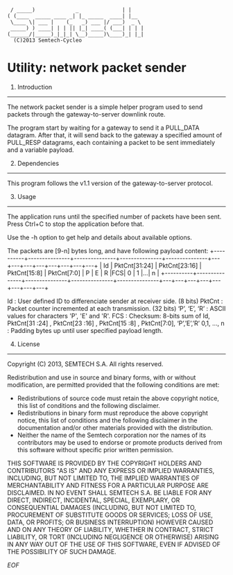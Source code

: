 	 / _____)             _              | |    
	( (____  _____ ____ _| |_ _____  ____| |__  
	 \____ \| ___ |    (_   _) ___ |/ ___)  _ \ 
	 _____) ) ____| | | || |_| ____( (___| | | |
	(______/|_____)_|_|_| \__)_____)\____)_| |_|
	  (C)2013 Semtech-Cycleo

Utility: network packet sender
===============================

1. Introduction
----------------

The network packet sender is a simple helper program used to send packets 
through the gateway-to-server downlink route.

The program start by waiting for a gateway to send it a PULL_DATA datagram.
After that, it will send back to the gateway a specified amount of PULL_RESP 
datagrams, each containing a packet to be sent immediately and a variable 
payload.

2. Dependencies
----------------

This program follows the v1.1 version of the gateway-to-server protocol.

3. Usage
---------

The application runs until the specified number of packets have been sent.
Press Ctrl+C to stop the application before that.

Use the -h option to get help and details about available options.

The packets are [9-n] bytes long, and have following payload content:
+----------+---------------+---------------+---------------+---------------+---+---+---+---+---+---+---+---+
|    Id    | PktCnt[31:24] | PktCnt[23:16] | PktCnt[15:8]  | PktCnt[7:0]   | P | E | R |FCS| 0 | 1 |...| n |
+----------+---------------+---------------+---------------+---------------+---+---+---+---+---+---+---+---+

Id            : User defined ID to differenciate sender at receiver side. (8 bits)
PktCnt        : Packet counter incremented at each transmission. (32 bits)
‘P’, ‘E’, ‘R’ : ASCII values for characters 'P', 'E' and 'R'.
FCS           : Checksum: 8-bits sum of Id, PktCnt[31 :24] , PktCnt[23 :16] , PktCnt[15 :8] , PktCnt[7:0], ‘P’,’E’,’R’
0,1, ..., n   : Padding bytes up until user specified payload length.

4. License
-----------

Copyright (C) 2013, SEMTECH S.A.
All rights reserved.

Redistribution and use in source and binary forms, with or without
modification, are permitted provided that the following conditions are met:

* Redistributions of source code must retain the above copyright
  notice, this list of conditions and the following disclaimer.
* Redistributions in binary form must reproduce the above copyright
  notice, this list of conditions and the following disclaimer in the
  documentation and/or other materials provided with the distribution.
* Neither the name of the Semtech corporation nor the
  names of its contributors may be used to endorse or promote products
  derived from this software without specific prior written permission.

THIS SOFTWARE IS PROVIDED BY THE COPYRIGHT HOLDERS AND CONTRIBUTORS "AS IS" AND
ANY EXPRESS OR IMPLIED WARRANTIES, INCLUDING, BUT NOT LIMITED TO, THE IMPLIED
WARRANTIES OF MERCHANTABILITY AND FITNESS FOR A PARTICULAR PURPOSE ARE
DISCLAIMED. IN NO EVENT SHALL SEMTECH S.A. BE LIABLE FOR ANY
DIRECT, INDIRECT, INCIDENTAL, SPECIAL, EXEMPLARY, OR CONSEQUENTIAL DAMAGES
(INCLUDING, BUT NOT LIMITED TO, PROCUREMENT OF SUBSTITUTE GOODS OR SERVICES;
LOSS OF USE, DATA, OR PROFITS; OR BUSINESS INTERRUPTION) HOWEVER CAUSED AND
ON ANY THEORY OF LIABILITY, WHETHER IN CONTRACT, STRICT LIABILITY, OR TORT
(INCLUDING NEGLIGENCE OR OTHERWISE) ARISING IN ANY WAY OUT OF THE USE OF THIS
SOFTWARE, EVEN IF ADVISED OF THE POSSIBILITY OF SUCH DAMAGE.

*EOF*
